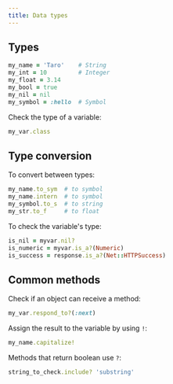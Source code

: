 ```yaml
---
title: Data types
---
```


## Types

```ruby
my_name = 'Taro'    # String
my_int = 10         # Integer
my_float = 3.14
my_bool = true
my_nil = nil
my_symbol = :hello  # Symbol
```

Check the type of a variable:

```ruby
my_var.class
```

## Type conversion

To convert between types:

```ruby
my_name.to_sym  # to symbol
my_name.intern  # to symbol
my_symbol.to_s  # to string
my_str.to_f     # to float
```

To check the variable's type:

```ruby
is_nil = myvar.nil?
is_numeric = myvar.is_a?(Numeric)
is_success = response.is_a?(Net::HTTPSuccess)
```

## Common methods

Check if an object can receive a method:

```ruby
my_var.respond_to?(:next)
```

Assign the result to the variable by using `!`:

```ruby
my_name.capitalize!
```

Methods that return boolean use `?`:

```ruby
string_to_check.include? 'substring'
```
